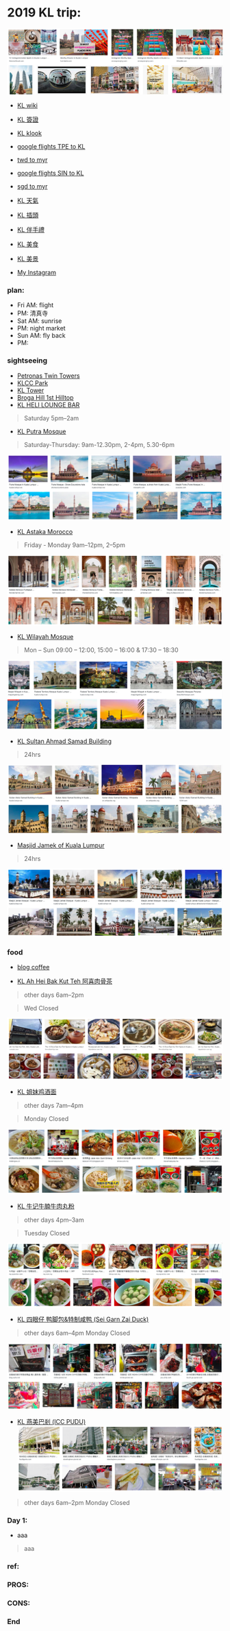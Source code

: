 # 2019 KL trip:
![f1](https://github.com/HCH1/blog/blob/master/fig/kl1.png)

- [KL wiki](https://www.google.com.tw/search?source=hp&ei=JzIkXMrUB42y9QOcxZ6YAg&q=KL+wiki)
- [KL 簽證](https://www.google.com.tw/search?source=hp&ei=JzIkXMrUB42y9QOcxZ6YAg&q=KL+簽證)
- [KL klook](https://www.google.com.tw/search?source=hp&ei=JzIkXMrUB42y9QOcxZ6YAg&q=KL+klook)

- [google flights TPE to KL](https://www.google.com.tw/search?source=hp&ei=JzIkXMrUB42y9QOcxZ6YAg&q=google+flights+TPE+to+KL)
- [twd to myr](https://www.google.com.tw/search?source=hp&ei=JzIkXMrUB42y9QOcxZ6YAg&q=twd+to+myr)
- [google flights SIN to KL](https://www.google.com.tw/search?source=hp&ei=JzIkXMrUB42y9QOcxZ6YAg&q=google+flights+SIN+to+KL)
- [sgd to myr](https://www.google.com.tw/search?source=hp&ei=JzIkXMrUB42y9QOcxZ6YAg&q=sgd+to+myr)
- [KL 天氣](https://www.google.com.tw/search?source=hp&ei=JzIkXMrUB42y9QOcxZ6YAg&q=KL+天氣)
- [KL 插頭](https://www.google.com.tw/search?source=hp&ei=JzIkXMrUB42y9QOcxZ6YAg&q=KL+插頭)
- [KL 伴手禮](https://www.google.com.tw/search?source=hp&ei=JzIkXMrUB42y9QOcxZ6YAg&q=KL+伴手禮)
- [KL 美食](https://www.google.com.tw/search?source=hp&ei=JzIkXMrUB42y9QOcxZ6YAg&q=KL+美食)
- [KL 美景](https://www.google.com.tw/search?source=hp&ei=JzIkXMrUB42y9QOcxZ6YAg&q=KL+美景)
- [My Instagram](https://www.instagram.com/redbox111)
### plan:
- Fri AM: flight
- PM: 清真寺
- Sat AM: sunrise 
- PM: night market
- Sun AM: fly back
- PM: 

### sightseeing
- [Petronas Twin Towers](https://www.google.com.tw/search?source=hp&ei=JzIkXMrUB42y9QOcxZ6YAg&q=Petronas+Twin+Towers)
- [KLCC Park](https://www.google.com.tw/search?source=hp&ei=JzIkXMrUB42y9QOcxZ6YAg&q=KLCC+Park)
- [KL Tower](https://www.google.com.tw/search?source=hp&ei=JzIkXMrUB42y9QOcxZ6YAg&q=KL+Tower)
- [Broga Hill 1st Hilltop](https://www.google.com.tw/search?source=hp&ei=JzIkXMrUB42y9QOcxZ6YAg&q=Broga+Hill+1st+Hilltop)
- [KL HELI LOUNGE BAR](https://www.google.com.tw/search?source=hp&ei=JzIkXMrUB42y9QOcxZ6YAg&q=KL+HELI+LOUNGE+BAR)
> Saturday 5pm–2am

- [KL Putra Mosque](https://www.google.com.tw/search?source=hp&ei=JzIkXMrUB42y9QOcxZ6YAg&q=KL+Putra+Mosque)
> Saturday-Thursday: 9am-12.30pm, 2-4pm, 5.30-6pm

![f2](https://github.com/HCH1/blog/blob/master/fig/kl2.png)

- [KL Astaka Morocco](https://www.google.com.tw/search?source=hp&ei=JzIkXMrUB42y9QOcxZ6YAg&q=KL+Astaka+Morocco)
> Friday - Monday	9am–12pm, 2–5pm

![f3](https://github.com/HCH1/blog/blob/master/fig/kl3.png)

- [KL Wilayah Mosque](https://www.google.com.tw/search?source=hp&ei=JzIkXMrUB42y9QOcxZ6YAg&q=KL+Wilayah+Mosque)
> Mon – Sun 09:00 – 12:00, 15:00 – 16:00 & 17:30 – 18:30

![f4](https://github.com/HCH1/blog/blob/master/fig/kl4.png)

- [KL Sultan Ahmad Samad Building](https://www.google.com.tw/search?source=hp&ei=JzIkXMrUB42y9QOcxZ6YAg&q=KL+Sultan+Ahmad+Samad+Building)
> 24hrs

![f5](https://github.com/HCH1/blog/blob/master/fig/kl5.png)

- [Masjid Jamek of Kuala Lumpur](https://www.google.com.tw/search?source=hp&ei=JzIkXMrUB42y9QOcxZ6YAg&q=Masjid+Jamek+of+Kuala+Lumpur)
> 24hrs

![f6](https://github.com/HCH1/blog/blob/master/fig/kl6.png)

### food

- [blog coffee](https://klfoodie.com/10-instagrammable-garden-inspired-cafes-in-kl-pj-to-spice-up-your-feed/)

- [KL Ah Hei Bak Kut Teh 阿喜肉骨茶](https://www.google.com.tw/search?source=hp&ei=JzIkXMrUB42y9QOcxZ6YAg&q=KL+Ah+Hei+Bak+Kut+Teh)
> other days	6am–2pm

> Wed	Closed

![ff5](https://github.com/HCH1/blog/blob/master/fig/kl%20f5.JPG)

- [KL 姐妹鸡酒面](https://www.google.com.tw/search?source=hp&ei=JzIkXMrUB42y9QOcxZ6YAg&q=KL+姐妹鸡酒面)
> other days	7am–4pm

> Monday	Closed

![ff1](https://github.com/HCH1/blog/blob/master/fig/kl%20f1.png)

- [KL 牛记牛腩牛肉丸粉](https://www.google.com.tw/search?source=hp&ei=JzIkXMrUB42y9QOcxZ6YAg&q=KL+牛记牛腩牛肉丸粉)
> other days	4pm–3am

> Tuesday	Closed

![ff2](https://github.com/HCH1/blog/blob/master/fig/kl%20f2.png)

- [KL 四眼仔 鸭脚包&特制咸鸭 (Sei Garn Zai Duck)](https://www.google.com.tw/search?source=hp&ei=JzIkXMrUB42y9QOcxZ6YAg&q=KL+四眼仔+鸭脚包&特制咸鸭+(Sei+Garn+Zai+Duck))
> other days 6am–4pm
Monday	Closed

![ff3](https://github.com/HCH1/blog/blob/master/fig/kl%20f3.png)

- [KL 燕美巴剎 (ICC PUDU) ](https://www.google.com.tw/search?source=hp&ei=JzIkXMrUB42y9QOcxZ6YAg&q=KL+燕美巴剎+(ICC+PUDU)+)
![ff4](https://github.com/HCH1/blog/blob/master/fig/kl%20f4.png)
> other days	6am–2pm
> Monday	Closed

### Day 1: 
- aaa
> aaa

### ref:
### PROS:
### CONS:
### End
